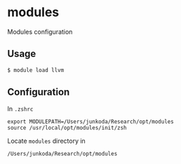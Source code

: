 # modules
Modules configuration


## Usage

```bash
$ module load llvm
```

## Configuration

In `.zshrc`

```
export MODULEPATH=/Users/junkoda/Research/opt/modules
source /usr/local/opt/modules/init/zsh
```

Locate `modules` directory in

```bash
/Users/junkoda/Research/opt/modules
```

